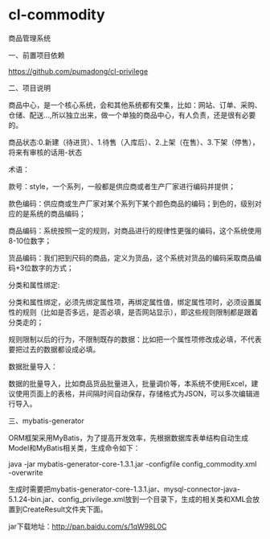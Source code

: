 cl-commodity
==================

商品管理系统


一、前置项目依赖

https://github.com/pumadong/cl-privilege

二、项目说明

商品中心，是一个核心系统，会和其他系统都有交集，比如：网站、订单、采购、仓储、配送...,所以独立出来，做一个单独的商品中心，有人负责，还是很有必要的。

商品状态:0.新建（待进货）、1.待售（入库后）、2.上架（在售）、3.下架（停售），将来有审核的话用-状态

术语：

款号：style，一个系列，一般都是供应商或者生产厂家进行编码并提供；

款色编码：供应商或生产厂家对某个系列下某个颜色商品的编码；到色的，级别对应的是系统的商品编码；

商品编码：系统按照一定的规则，对商品进行的规律性更强的编码，这个系统使用8-10位数字；

货品编码：我们把到尺码的商品，定义为货品，这个系统对货品的编码采取商品编码+3位数字的方式；

分类和属性绑定:

分类和属性绑定，必须先绑定属性项，再绑定属性值，绑定属性项时，必须设置属性的规则（比如是否多远，是否必填，是否网站显示），即这些规则限制都是跟着分类走的；

规则限制以后的行为，不限制既存的数据：比如把一个属性项修改成必填，不代表要把过去的数据都设成必填。

数据批量导入：

数据的批量导入，比如商品货品批量进入，批量调价等，本系统不使用Excel，建议使用页面上的表格，并间隔时间自动保存，存储格式为JSON，可以多次编辑进行导入。


三、mybatis-generator

ORM框架采用MyBatis，为了提高开发效率，先根据数据库表单结构自动生成Model和MyBatis相关类，生成命令如下：

java -jar mybatis-generator-core-1.3.1.jar -configfile config_commodity.xml -overwrite

生成时需要把mybatis-generator-core-1.3.1.jar、mysql-connector-java-5.1.24-bin.jar、config_privilege.xml放到一个目录下，生成的相关类和XML会放置到CreateResult文件夹下面。

jar下载地址：http://pan.baidu.com/s/1qW98L0C
